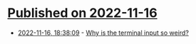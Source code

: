 # [Published on 2022-11-16](index.md)

* [2022-11-16, 18:38:09](https://news.ycombinator.com/item?id=33628205) - [Why is the terminal input so weird?](https://www.warp.dev/blog/why-is-the-terminal-input-so-weird)
